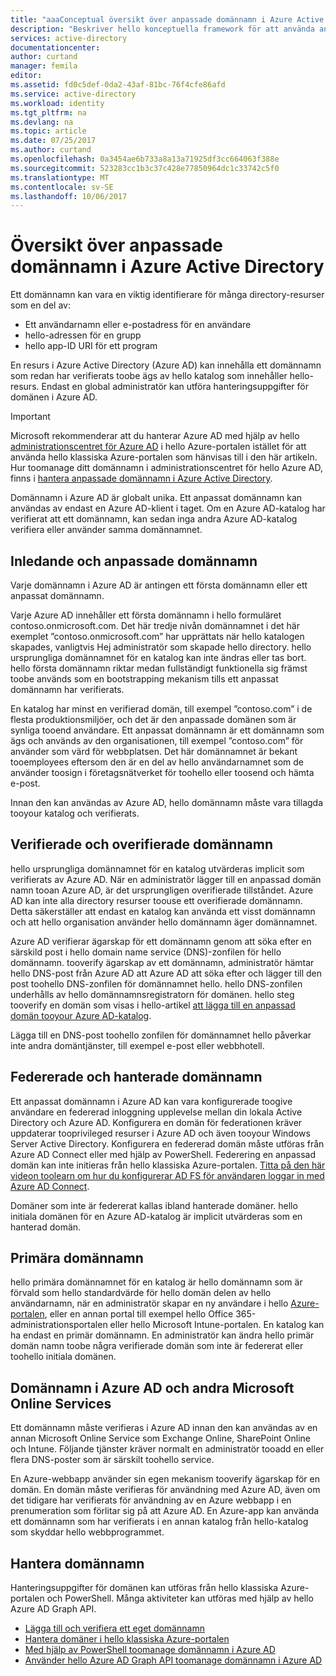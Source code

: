 ```yaml
---
title: "aaaConceptual översikt över anpassade domännamn i Azure Active Directory | Microsoft Docs"
description: "Beskriver hello konceptuella framework för att använda anpassade domännamn i Azure Active directory, inklusive federation för enkel inloggning"
services: active-directory
documentationcenter: 
author: curtand
manager: femila
editor: 
ms.assetid: fd0c5def-0da2-43af-81bc-76f4cfe86afd
ms.service: active-directory
ms.workload: identity
ms.tgt_pltfrm: na
ms.devlang: na
ms.topic: article
ms.date: 07/25/2017
ms.author: curtand
ms.openlocfilehash: 0a3454ae6b733a8a13a71925df3cc664063f388e
ms.sourcegitcommit: 523283cc1b3c37c428e77850964dc1c33742c5f0
ms.translationtype: MT
ms.contentlocale: sv-SE
ms.lasthandoff: 10/06/2017
---
```

# <a name="conceptual-overview-of-custom-domain-names-in-azure-active-directory"></a>Översikt över anpassade domännamn i Azure Active Directory
Ett domännamn kan vara en viktig identifierare för många directory-resurser som en del av:

* Ett användarnamn eller e-postadress för en användare
* hello-adressen för en grupp
* hello app-ID URI för ett program

En resurs i Azure Active Directory (Azure AD) kan innehålla ett domännamn som redan har verifierats toobe ägs av hello katalog som innehåller hello-resurs. Endast en global administratör kan utföra hanteringsuppgifter för domänen i Azure AD.

> [!IMPORTANT]
> Microsoft rekommenderar att du hanterar Azure AD med hjälp av hello [administrationscentret för Azure AD](https://aad.portal.azure.com) i hello Azure-portalen istället för att använda hello klassiska Azure-portalen som hänvisas till i den här artikeln. Hur toomanage ditt domännamn i administrationscentret för hello Azure AD, finns i [hantera anpassade domännamn i Azure Active Directory](active-directory-domains-manage-azure-portal.md).

Domännamn i Azure AD är globalt unika. Ett anpassat domännamn kan användas av endast en Azure AD-klient i taget. Om en Azure AD-katalog har verifierat att ett domännamn, kan sedan inga andra Azure AD-katalog verifiera eller använder samma domännamnet.

## <a name="initial-and-custom-domain-names"></a>Inledande och anpassade domännamn
Varje domännamn i Azure AD är antingen ett första domännamn eller ett anpassat domännamn.

Varje Azure AD innehåller ett första domännamn i hello formuläret contoso.onmicrosoft.com. Det här tredje nivån domännamnet i det här exemplet ”contoso.onmicrosoft.com” har upprättats när hello katalogen skapades, vanligtvis Hej administratör som skapade hello directory. hello ursprungliga domännamnet för en katalog kan inte ändras eller tas bort. hello första domännamn riktar medan fullständigt funktionella sig främst toobe används som en bootstrapping mekanism tills ett anpassat domännamn har verifierats.

En katalog har minst en verifierad domän, till exempel ”contoso.com” i de flesta produktionsmiljöer, och det är den anpassade domänen som är synliga tooend användare. Ett anpassat domännamn är ett domännamn som ägs och används av den organisationen, till exempel ”contoso.com” för använder som värd för webbplatsen. Det här domännamnet är bekant tooemployees eftersom den är en del av hello användarnamnet som de använder toosign i företagsnätverket för toohello eller toosend och hämta e-post.

Innan den kan användas av Azure AD, hello domännamn måste vara tillagda tooyour katalog och verifierats.

## <a name="verified-and-unverified-domain-names"></a>Verifierade och overifierade domännamn
hello ursprungliga domännamnet för en katalog utvärderas implicit som verifierats av Azure AD. När en administratör lägger till en anpassad domän namn tooan Azure AD, är det ursprungligen overifierade tillståndet. Azure AD kan inte alla directory resurser toouse ett overifierade domännamn. Detta säkerställer att endast en katalog kan använda ett visst domännamn och att hello organisation använder hello domännamn äger domännamnet.

Azure AD verifierar ägarskap för ett domännamn genom att söka efter en särskild post i hello domain name service (DNS)-zonfilen för hello domännamn. tooverify ägarskap av ett domännamn, administratör hämtar hello DNS-post från Azure AD att Azure AD att söka efter och lägger till den post toohello DNS-zonfilen för domännamnet hello. hello DNS-zonfilen underhålls av hello domännamnsregistratorn för domänen. hello steg tooverify en domän som visas i hello-artikel [att lägga till en anpassad domän tooyour Azure AD-katalog](active-directory-add-domain.md).

Lägga till en DNS-post toohello zonfilen för domännamnet hello påverkar inte andra domäntjänster, till exempel e-post eller webbhotell.

## <a name="federated-and-managed-domain-names"></a>Federerade och hanterade domännamn
Ett anpassat domännamn i Azure AD kan vara konfigurerade toogive användare en federerad inloggning upplevelse mellan din lokala Active Directory och Azure AD. Konfigurera en domän för federationen kräver uppdaterar tooprivileged resurser i Azure AD och även tooyour Windows Server Active Directory. Konfigurera en federerad domän måste utföras från Azure AD Connect eller med hjälp av PowerShell. Federering en anpassad domän kan inte initieras från hello klassiska Azure-portalen. [Titta på den här videon toolearn om hur du konfigurerar AD FS för användaren loggar in med Azure AD Connect](http://channel9.msdn.com/Series/Azure-Active-Directory-Videos-Demos/Configuring-AD-FS-for-user-sign-in-with-Azure-AD-Connect).

Domäner som inte är federerat kallas ibland hanterade domäner. hello initiala domänen för en Azure AD-katalog är implicit utvärderas som en hanterad domän.

## <a name="primary-domain-names"></a>Primära domännamn
hello primära domännamnet för en katalog är hello domännamn som är förvald som hello standardvärde för hello domän delen av hello användarnamn, när en administratör skapar en ny användare i hello [Azure-portalen](https://portal.azure.com/), eller en annan portal till exempel hello Office 365-administrationsportalen eller hello Microsoft Intune-portalen. En katalog kan ha endast en primär domännamn. En administratör kan ändra hello primär domän namn toobe några verifierade domän som inte är federerat eller toohello initiala domänen.

## <a name="domain-names-in-azure-ad-and-other-microsoft-online-services"></a>Domännamn i Azure AD och andra Microsoft Online Services
Ett domännamn måste verifieras i Azure AD innan den kan användas av en annan Microsoft Online Service som Exchange Online, SharePoint Online och Intune. Följande tjänster kräver normalt en administratör tooadd en eller flera DNS-poster som är särskilt toohello service.

En Azure-webbapp använder sin egen mekanism tooverify ägarskap för en domän. En domän måste verifieras för användning med Azure AD, även om det tidigare har verifierats för användning av en Azure webbapp i en prenumeration som förlitar sig på att Azure AD. En Azure-app kan använda ett domännamn som har verifierats i en annan katalog från hello-katalog som skyddar hello webbprogrammet.

## <a name="managing-domain-names"></a>Hantera domännamn
Hanteringsuppgifter för domänen kan utföras från hello klassiska Azure-portalen och PowerShell. Många aktiviteter kan utföras med hjälp av hello Azure AD Graph API.

* [Lägga till och verifiera ett eget domännamn](active-directory-add-domain.md)
* [Hantera domäner i hello klassiska Azure-portalen](active-directory-add-manage-domain-names.md)
* [Med hjälp av PowerShell toomanage domännamn i Azure AD](https://msdn.microsoft.com/library/azure/e1ef403f-3347-4409-8f46-d72dafa116e0#BKMK_ManageDomains)
* [Använder hello Azure AD Graph API toomanage domännamn i Azure AD](https://msdn.microsoft.com/Library/Azure/Ad/Graph/api/domains-operations)

